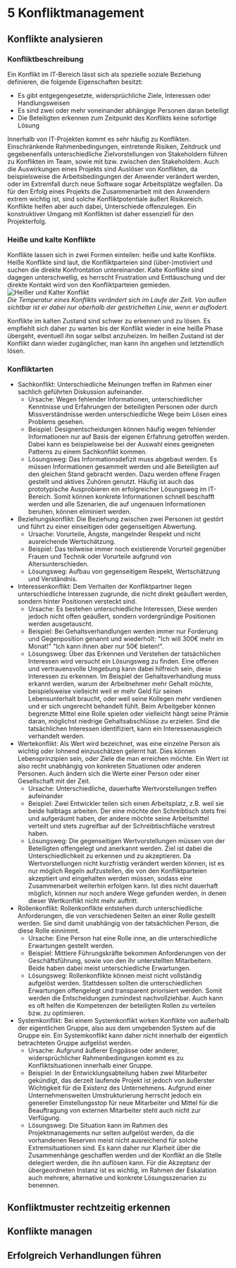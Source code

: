 # 5 Konfliktmanagement

## Konflikte analysieren
### Konfliktbeschreibung
Ein Konflikt im IT-Bereich lässt sich als spezielle soziale Beziehung definieren, die folgende Eigenschaften besitzt:  

* Es gibt entgegengesetzte, widersprüchliche Ziele, Interessen oder Handlungsweisen
* Es sind zwei oder mehr voneinander abhängige Personen daran beteiligt
* Die Beteiligten erkennen zum Zeitpunkt des Konflikts keine sofortige Lösung  

Innerhalb von IT-Projekten kommt es sehr häufig zu Konflikten. Einschränkende Rahmenbedingungen, eintretende Risiken, Zeitdruck und gegebenenfalls unterschiedliche Zielvorstellungen von Stakeholdern führen zu Konflikten im Team, sowie mit bzw. zwischen den Stakeholdern. Auch die Auswirkungen eines Projekts sind Auslöser von Konflikten, da beispielsweise die Arbeitsbedingungen der Anwender verändert werden, oder im Extremfall durch neue Software sogar Arbeitsplätze wegfallen. Da für den Erfolg eines Projekts die Zusammenarbeit mit den Anwendern extrem wichtig ist, sind solche Konfliktpotentiale äußert Risikoreich. Konflikte helfen aber auch dabei, Unterschiede offenzulegen. Ein konstruktiver Umgang mit Konflikten ist daher essenziell für den Projekterfolg.

### Heiße und kalte Konflikte  
Konflikte lassen sich in zwei Formen einteilen: heiße und kalte Konflikte. Heiße Konflikte sind laut, die Konfliktparteien sind (über-)motiviert und suchen die direkte Konfrontation untereinander. Kalte Konflikte sind dagegen unterschwellig, es herrscht Frustration und Enttäuschung und der direkte Kontakt wird von den Konfliktparteien gemieden.  
![Heißer und Kalter Konflikt](/assets/heiß_kalt_konflikt.png)  
*Die Temperatur eines Konflikts verändert sich im Laufe der Zeit. Von außen sichtbar ist er dabei nur oberhalb der gestrichelten Linie, wenn er auflodert.*  

Konflikte im kalten Zustand sind schwer zu erkennen und zu lösen. Es empfiehlt sich daher zu warten bis der Konflikt wieder in eine heiße Phase übergeht, eventuell ihn sogar selbst anzuheizen. Im heißen Zustand ist der Konflikt dann wieder zugänglicher, man kann ihn angehen und letztendlich lösen. 

### Konfliktarten
* Sachkonflikt: Unterschiedliche Meinungen treffen im Rahmen einer sachlich geführten Diskussion aufeinander.
    * Ursache: Wegen fehlender Informationen, unterschiedlicher Kenntnisse und Erfahrungen der beteiligten Personen oder durch Missverständnisse werden unterschiedliche Wege beim Lösen eines Problems gesehen.
    * Beispiel: Designentscheidungen können häufig wegen fehlender Informationen nur auf Basis der eigenen Erfahrung getroffen werden. Dabei kann es beispielsweise bei der Auswahl eines geeigneten Patterns zu einem Sachkonflikt kommen.
    * Lösungsweg: Das Informationsdefizit muss abgebaut werden. Es müssen Informationen gesammelt werden und alle Beteiligten auf den gleichen Stand gebracht werden. Dazu werden offene Fragen gestellt und aktives Zuhören genutzt. Häufig ist auch das prototypische Ausprobieren ein erfolgreicher Lösungsweg im IT-Bereich. Somit können konkrete Informationen schnell beschafft werden und alle Szenarien, die auf ungenauen Informationen beruhen, können eliminiert werden.
* Beziehungskonflikt: Die Beziehung zwischen zwei Personen ist gestört und führt zu einer einseitigen oder gegenseitigen Abwertung.
    * Ursache: Vorurteile, Ängste, mangelnder Respekt und nicht ausreichende Wertschätzung.
    * Beispiel: Das teilweise immer noch existierende Vorurteil gegenüber Frauen und Technik oder Vorurteile aufgrund von Altersunterschieden.
    * Lösungsweg: Aufbau von gegenseitigem Respekt, Wertschätzung und Verständnis.
* Interessenkonflikt: Dem Verhalten der Konfliktpartner liegen unterschiedliche Interessen zugrunde, die nicht direkt geäußert werden, sondern hinter Positionen versteckt sind.
    * Ursache: Es bestehen unterschiedliche Interessen, Diese werden jedoch nicht offen geäußert, sondern vordergründige Positionen werden ausgetauscht.
    * Beispiel: Bei Gehaltsverhandlungen werden immer nur Forderung und Gegenposition genannt und wiederholt: "Ich will 300€ mehr im Monat!" "Ich kann ihnen aber nur 50€ bieten!".
    * Lösungsweg: Über das Erkennen und Verstehen der tatsächlichen Interessen wird versucht ein Lösungsweg zu finden. Eine offenen und vertrauensvolle Umgebung kann dabei hilfreich sein, diese Interessen zu erkennen. Im Beispiel der Gehaltsverhandlung muss erkannt werden, warum der Arbeitnehmer mehr Gehalt möchte, beispielsweise vielleicht weil er mehr Geld für seinen Lebensunterhalt braucht, oder weil seine Kollegen mehr verdienen und er sich ungerecht behandelt fühlt. Beim Arbeitgeber können begrenzte Mittel eine Rolle spielen oder vielleicht hängt seine Prämie daran, möglichst niedrige Gehaltsabschlüsse zu erzielen. Sind die tatsächlichen Interessen identifiziert, kann ein Interessenausgleich verhandelt werden.
* Wertekonflikt: Als Wert wird bezeichnet, was eine einzelne Person als wichtig oder lohnend einzuschätzen gelernt hat. Dies können Lebensprinzipien sein, oder Ziele die man erreichen möchte. Ein Wert ist also recht unabhängig von konkreten Situationen oder anderen Personen. Auch ändern sich die Werte einer Person oder einer Gesellschaft mit der Zeit.
    * Ursache: Unterschiedliche, dauerhafte Wertvorstellungen treffen aufeinander
    * Beispiel: Zwei Entwickler teilen sich einen Arbeitsplatz, z.B. weil sie beide halbtags arbeiten. Der eine möchte den Schreibtisch stets frei und aufgeräumt haben, der andere möchte seine Arbeitsmittel verteilt und stets zugreifbar auf der Schreibtischfläche verstreut haben.
    * Lösungsweg: Die gegenseitigen Wertvorstellungen müssen von der Beteiligten offengelegt und anerkannt werden. Ziel ist dabei die Unterschiedlichkeit zu erkennen und zu akzeptieren. Da Wertvorstellungen nicht kurzfristig verändert werden können, ist es nur möglich Regeln aufzustellen, die von den Konfliktparteien  akzeptiert und eingehalten werden müssen, sodass eine Zusammenarbeit weiterhin erfolgen kann. Ist dies nicht dauerhaft möglich, können nur noch andere Wege gefunden werden, in denen dieser Wertkonflikt nicht mehr auftritt.
* Rollenkonflikt: Rollenkonflikte entstehen durch unterschiedliche Anforderungen, die von verschiedenen Seiten an einer Rolle gestellt werden. Sie sind damit unabhängig von der tatsächlichen Person, die diese Rolle einnimmt.
    * Ursache: Eine Person hat eine Rolle inne, an die unterschiedliche Erwartungen gestellt werden.
    * Beispiel: Mittlere Führungskräfte bekommen Anforderungen von der Geschäftsführung, sowie von den ihr unterstellten Mitarbeitern. Beide haben dabei meist unterschiedliche Erwartungen.
    * Lösungsweg: Rollenkonflikte können meist nicht vollständig aufgelöst werden. Stattdessen sollten die unterschiedlichen Erwartungen offengelegt und transparent priorisiert werden. Somit werden die Entscheidungen zumindest nachvollziehbar. Auch kann es oft helfen die Kompetenzen der beteiligten Rollen zu verteilen bzw. zu optimieren. 
* Systemkonflikt: Bei einem Systemkonflikt wirken Konflikte von außerhalb der eigentlichen Gruppe, also aus dem umgebenden System auf die Gruppe ein. Ein Systemkonflikt kann daher nicht innerhalb der eigentlich betrachteten Gruppe aufgelöst werden.
    * Ursache: Aufgrund äußerer Engpässe oder anderer, widersprüchlicher Rahmenbedingungen kommt es zu Konfliktsituationen innerhalb einer Gruppe.
    * Beispiel: In der Entwicklungsabteilung haben zwei Mitarbeiter gekündigt, das derzeit laufende Projekt ist jedoch von äußerster Wichtigkeit für die Existenz des Unternehmens. Aufgrund einer Unternehmensweiten Umstrukturierung herrscht jedoch ein genereller Einstellungsstop für neue Mitarbeiter und Mittel für die Beauftragung von externen Mitarbeiter steht auch nicht zur Verfügung.
    * Lösungsweg: Die Situation kann im Rahmen des Projektmanagements nur selten aufgelöst werden, da die vorhandenen Reserven meist nicht ausreichend für solche Extremsituationen sind. Es kann daher nur Klarheit über die Zusammenhänge geschaffen werden und der Konflikt an die Stelle delegiert werden, die ihn auflösen kann. Für die Akzeptanz der übergeordneten Instanz ist es wichtig, im Rahmen der Eskalation auch mehrere, alternative und konkrete Lösungsszenarien zu benennen.

## Konfliktmuster rechtzeitig erkennen


## Konflikte managen


## Erfolgreich Verhandlungen führen

